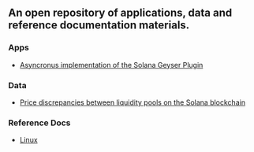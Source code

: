 ## An open repository of applications, data and reference documentation materials. 
### Apps
* [Asyncronus implementation of the Solana Geyser Plugin](solana/plugin)

### Data
* [Price discrepancies between liquidity pools on the Solana blockchain](solana/data)

### Reference Docs
* [Linux](wiki/linux)
